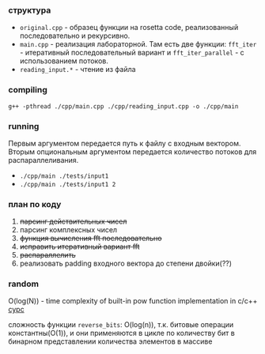 ### структура

- `original.cpp` - образец функции на rosetta code, реализованный последовательно и рекурсивно.
- `main.cpp` - реализация лабораторной. Там есть две функции: `fft_iter` - итеративный последовательный вариант и `fft_iter_parallel` - с использованием потоков.
- `reading_input.*` - чтение из файла

### compiling

`g++ -pthread ./cpp/main.cpp ./cpp/reading_input.cpp -o ./cpp/main`

### running

Первым аргументом передается путь к файлу с входным вектором. Вторым опциональным аргументом передается количество потоков для распараллеливания.

- `./cpp/main ./tests/input1` 
- `./cpp/main ./tests/input1 2` 

### план по коду

1. <s>парсинг действительных чисел</s>
2. парсинг комплексных чисел
3. <s>функция вычисления fft последовательно</s>
4. <s>исправить итеративный вариант fft</s>
5. <s>распараллелить</s>
6. реализовать padding входного вектора до степени двойки(??)

### random

O(log(N)) - time complexity of built-in pow function implementation in c/c++ [сурс](https://discuss.codechef.com/t/built-in-power-function-complexity/8901)

сложность функции `reverse_bits`: O(log(n)), т.к. битовые операции константны(О(1)), и они применяются в цикле по количеству бит в бинарном представлении количества элементов в массиве
